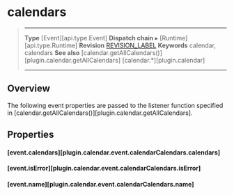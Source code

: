 # calendars

> --------------------- ------------------------------------------------------------------------------------------
> __Type__              [Event][api.type.Event]
> __Dispatch chain__    &#9656; [Runtime][api.type.Runtime]
> __Revision__          [REVISION_LABEL](REVISION_URL)
> __Keywords__          calendar, calendars
> __See also__			[calendar.getAllCalendars()][plugin.calendar.getAllCalendars]
>						[calendar.*][plugin.calendar]
> --------------------- ------------------------------------------------------------------------------------------

## Overview

The following event properties are passed to the listener function specified in [calendar.getAllCalendars()][plugin.calendar.getAllCalendars].


## Properties

#### [event.calendars][plugin.calendar.event.calendarCalendars.calendars]

#### [event.isError][plugin.calendar.event.calendarCalendars.isError]

#### [event.name][plugin.calendar.event.calendarCalendars.name]
